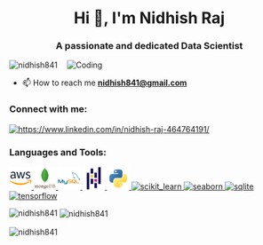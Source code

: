
<h1 align="center">Hi 👋, I'm Nidhish Raj</h1>
<h3 align="center">A passionate and dedicated Data Scientist</h3>
<img align="right" alt="Coding" width="400" src="https://www.google.com/imgres?imgurl=https%3A%2F%2Fj.gifs.com%2FYE6OJA.gif&tbnid=fFHGGDJb65JigM&vet=10CBQQxiAoBGoXChMImN3wmcOLhwMVAAAAAB0AAAAAECc..i&imgrefurl=https%3A%2F%2Fgifs.com%2Fgif%2Fbinary-code-background-YE6OJA&docid=QuXaQKN-LYYXXM&w=480&h=270&itg=1&q=data%20gif%20image&ved=0CBQQxiAoBGoXChMImN3wmcOLhwMVAAAAAB0AAAAAECc">


<p align="left"> <img src="https://komarev.com/ghpvc/?username=nidhish841&label=Profile%20views&color=0e75b6&style=flat" alt="nidhish841" /> </p>

- 📫 How to reach me **nidhish841@gmail.com**

<h3 align="left">Connect with me:</h3>
<p align="left">
<a href="https://linkedin.com/in/https://www.linkedin.com/in/nidhish-raj-464764191/" target="blank"><img align="center" src="https://raw.githubusercontent.com/rahuldkjain/github-profile-readme-generator/master/src/images/icons/Social/linked-in-alt.svg" alt="https://www.linkedin.com/in/nidhish-raj-464764191/" height="30" width="40" /></a>
</p>

<h3 align="left">Languages and Tools:</h3>
<p align="left"> <a href="https://aws.amazon.com" target="_blank" rel="noreferrer"> <img src="https://raw.githubusercontent.com/devicons/devicon/master/icons/amazonwebservices/amazonwebservices-original-wordmark.svg" alt="aws" width="40" height="40"/> </a> <a href="https://www.mongodb.com/" target="_blank" rel="noreferrer"> <img src="https://raw.githubusercontent.com/devicons/devicon/master/icons/mongodb/mongodb-original-wordmark.svg" alt="mongodb" width="40" height="40"/> </a> <a href="https://www.mysql.com/" target="_blank" rel="noreferrer"> <img src="https://raw.githubusercontent.com/devicons/devicon/master/icons/mysql/mysql-original-wordmark.svg" alt="mysql" width="40" height="40"/> </a> <a href="https://pandas.pydata.org/" target="_blank" rel="noreferrer"> <img src="https://raw.githubusercontent.com/devicons/devicon/2ae2a900d2f041da66e950e4d48052658d850630/icons/pandas/pandas-original.svg" alt="pandas" width="40" height="40"/> </a> <a href="https://www.python.org" target="_blank" rel="noreferrer"> <img src="https://raw.githubusercontent.com/devicons/devicon/master/icons/python/python-original.svg" alt="python" width="40" height="40"/> </a> <a href="https://scikit-learn.org/" target="_blank" rel="noreferrer"> <img src="https://upload.wikimedia.org/wikipedia/commons/0/05/Scikit_learn_logo_small.svg" alt="scikit_learn" width="40" height="40"/> </a> <a href="https://seaborn.pydata.org/" target="_blank" rel="noreferrer"> <img src="https://seaborn.pydata.org/_images/logo-mark-lightbg.svg" alt="seaborn" width="40" height="40"/> </a> <a href="https://www.sqlite.org/" target="_blank" rel="noreferrer"> <img src="https://www.vectorlogo.zone/logos/sqlite/sqlite-icon.svg" alt="sqlite" width="40" height="40"/> </a> <a href="https://www.tensorflow.org" target="_blank" rel="noreferrer"> <img src="https://www.vectorlogo.zone/logos/tensorflow/tensorflow-icon.svg" alt="tensorflow" width="40" height="40"/> </a> </p>

<p><img align="left" src="https://github-readme-stats.vercel.app/api/top-langs?username=nidhish841&show_icons=true&locale=en&layout=compact" alt="nidhish841" /></p>

<p>&nbsp;<img align="center" src="https://github-readme-stats.vercel.app/api?username=nidhish841&show_icons=true&locale=en" alt="nidhish841" /></p>

<p><img align="center" src="https://github-readme-streak-stats.herokuapp.com/?user=nidhish841&" alt="nidhish841" /></p>
